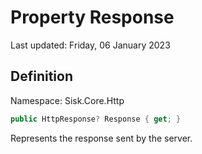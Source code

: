 # Property Response
Last updated: Friday, 06 January 2023

## Definition
Namespace: Sisk.Core.Http

```csharp
public HttpResponse? Response { get; }
```

Represents the response sent by the server.

